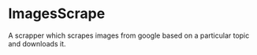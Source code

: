 # ImagesScrape
A scrapper which scrapes images from google based on a particular topic and downloads it.
